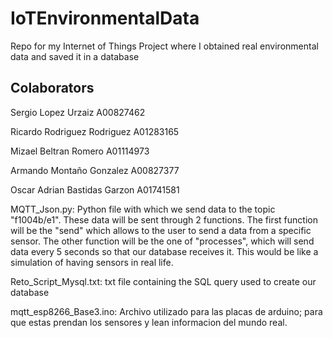 # IoTEnvironmentalData
Repo for my Internet of Things Project where I obtained real environmental data and saved it in a database

## Colaborators
Sergio Lopez Urzaiz A00827462

Ricardo Rodriguez Rodriguez A01283165

Mizael Beltran Romero A01114973

Armando Montaño Gonzalez A00827377

Oscar Adrian Bastidas Garzon A01741581


MQTT_Json.py: Python file with which we send data to the topic "f1004b/e1". These
data will be sent through 2 functions. The first function will be the "send" which allows
to the user to send a data from a specific sensor. The other function will be the one of "processes", which
will send data every 5 seconds so that our database receives it. This would be like a
simulation of having sensors in real life.

Reto_Script_Mysql.txt: txt file containing the SQL query used to create our database

mqtt_esp8266_Base3.ino: Archivo utilizado para las placas de arduino; para que estas prendan los 
sensores y lean informacion del mundo real.

